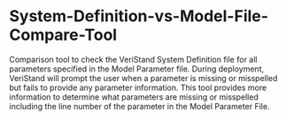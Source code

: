 # System-Definition-vs-Model-File-Compare-Tool
Comparison tool to check the VeriStand System Definition file for all parameters specified in the Model Parameter file. During deployment, VeriStand will prompt the user when a parameter is missing or misspelled but fails to provide any parameter information. This tool provides more information to determine what parameters are missing or misspelled including the line number of the parameter in the Model Parameter File.
